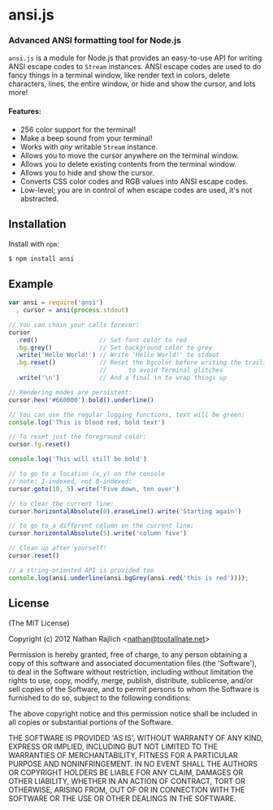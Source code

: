 ansi.js
=========
### Advanced ANSI formatting tool for Node.js

`ansi.js` is a module for Node.js that provides an easy-to-use API for
writing ANSI escape codes to `Stream` instances. ANSI escape codes are used to do
fancy things in a terminal window, like render text in colors, delete characters,
lines, the entire window, or hide and show the cursor, and lots more!

#### Features:

 * 256 color support for the terminal!
 * Make a beep sound from your terminal!
 * Works with *any* writable `Stream` instance.
 * Allows you to move the cursor anywhere on the terminal window.
 * Allows you to delete existing contents from the terminal window.
 * Allows you to hide and show the cursor.
 * Converts CSS color codes and RGB values into ANSI escape codes.
 * Low-level; you are in control of when escape codes are used, it's not abstracted.


Installation
------------

Install with `npm`:

``` bash
$ npm install ansi
```


Example
-------

``` js
var ansi = require('ansi')
  , cursor = ansi(process.stdout)

// You can chain your calls forever:
cursor
  .red()                 // Set font color to red
  .bg.grey()             // Set background color to grey
  .write('Hello World!') // Write 'Hello World!' to stdout
  .bg.reset()            // Reset the bgcolor before writing the trailing \n,
                         //      to avoid Terminal glitches
  .write('\n')           // And a final \n to wrap things up

// Rendering modes are persistent:
cursor.hex('#660000').bold().underline()

// You can use the regular logging functions, text will be green:
console.log('This is blood red, bold text')

// To reset just the foreground color:
cursor.fg.reset()

console.log('This will still be bold')

// to go to a location (x,y) on the console
// note: 1-indexed, not 0-indexed:
cursor.goto(10, 5).write('Five down, ten over')

// to clear the current line:
cursor.horizontalAbsolute(0).eraseLine().write('Starting again')

// to go to a different column on the current line:
cursor.horizontalAbsolute(5).write('column five')

// Clean up after yourself!
cursor.reset()

// a string-oriented API is provided too
console.log(ansi.underline(ansi.bgGrey(ansi.red('this is red'))));
```


License
-------

(The MIT License)

Copyright (c) 2012 Nathan Rajlich &lt;nathan@tootallnate.net&gt;

Permission is hereby granted, free of charge, to any person obtaining
a copy of this software and associated documentation files (the
'Software'), to deal in the Software without restriction, including
without limitation the rights to use, copy, modify, merge, publish,
distribute, sublicense, and/or sell copies of the Software, and to
permit persons to whom the Software is furnished to do so, subject to
the following conditions:

The above copyright notice and this permission notice shall be
included in all copies or substantial portions of the Software.

THE SOFTWARE IS PROVIDED 'AS IS', WITHOUT WARRANTY OF ANY KIND,
EXPRESS OR IMPLIED, INCLUDING BUT NOT LIMITED TO THE WARRANTIES OF
MERCHANTABILITY, FITNESS FOR A PARTICULAR PURPOSE AND NONINFRINGEMENT.
IN NO EVENT SHALL THE AUTHORS OR COPYRIGHT HOLDERS BE LIABLE FOR ANY
CLAIM, DAMAGES OR OTHER LIABILITY, WHETHER IN AN ACTION OF CONTRACT,
TORT OR OTHERWISE, ARISING FROM, OUT OF OR IN CONNECTION WITH THE
SOFTWARE OR THE USE OR OTHER DEALINGS IN THE SOFTWARE.
